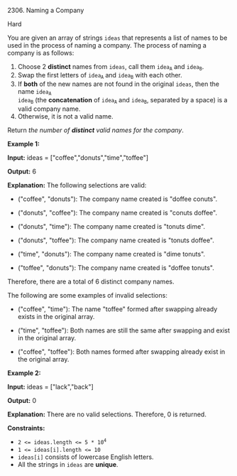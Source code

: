 2306\. Naming a Company

Hard

You are given an array of strings `ideas` that represents a list of names to be used in the process of naming a company. The process of naming a company is as follows:

1.  Choose 2 **distinct** names from `ideas`, call them <code>idea<sub>A</sub></code> and <code>idea<sub>B</sub></code>.
2.  Swap the first letters of <code>idea<sub>A</sub></code> and <code>idea<sub>B</sub></code> with each other.
3.  If **both** of the new names are not found in the original `ideas`, then the name <code>idea<sub>A</sub> idea<sub>B</sub></code> (the **concatenation** of <code>idea<sub>A</sub></code> and <code>idea<sub>B</sub></code>, separated by a space) is a valid company name.
4.  Otherwise, it is not a valid name.

Return _the number of **distinct** valid names for the company_.

**Example 1:**

**Input:** ideas = ["coffee","donuts","time","toffee"]

**Output:** 6

**Explanation:** The following selections are valid:

- ("coffee", "donuts"): The company name created is "doffee conuts".

- ("donuts", "coffee"): The company name created is "conuts doffee".

- ("donuts", "time"): The company name created is "tonuts dime".

- ("donuts", "toffee"): The company name created is "tonuts doffee".

- ("time", "donuts"): The company name created is "dime tonuts".

- ("toffee", "donuts"): The company name created is "doffee tonuts".

Therefore, there are a total of 6 distinct company names.


The following are some examples of invalid selections:

- ("coffee", "time"): The name "toffee" formed after swapping already exists in the original array.

- ("time", "toffee"): Both names are still the same after swapping and exist in the original array.

- ("coffee", "toffee"): Both names formed after swapping already exist in the original array. 

**Example 2:**

**Input:** ideas = ["lack","back"]

**Output:** 0

**Explanation:** There are no valid selections. Therefore, 0 is returned. 

**Constraints:**

*   <code>2 <= ideas.length <= 5 * 10<sup>4</sup></code>
*   `1 <= ideas[i].length <= 10`
*   `ideas[i]` consists of lowercase English letters.
*   All the strings in `ideas` are **unique**.